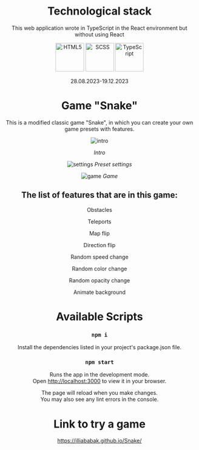 <div align="center">

# Technological stack

This web application wrote in TypeScript in the React environment but without using React

<img src="https://cdn-icons-png.flaticon.com/512/1532/1532556.png" alt="HTML5" width="75" height="75" style="object-fit: cover;">
<img src="https://cdn-icons-png.flaticon.com/512/5968/5968358.png" alt="SCSS" width="75" height="75" style="object-fit: cover;">
<img src="https://static-00.iconduck.com/assets.00/typescript-icon-icon-1024x1024-vh3pfez8.png" alt="TypeScript" width="75" height="75" style="object-fit: cover;">

28.08.2023-19.12.2023

# Game "Snake"

This is a modified classic game "Snake", in which you can create your own game presets with features.

![intro](https://docs.google.com/uc?id=17BUHm0J1iWGxauPNr2h45a-VAZRLPzvW)

<i>Intro</i>

![settings](https://docs.google.com/uc?id=14KjvyTe6VLMHht_KS0X8dPBi574gV_MZ)
<i>Preset settings</i>

![game](https://docs.google.com/uc?id=11rERQdQp9VG4lEnLvMh3Sv5069HqtMyM)
<i>Game</i>

## The list of features that are in this game:

<p>Obstacles</p>
<p>Teleports</p>
<p>Map flip</p>
<p>Direction flip</p>
<p>Random speed change</p>
<p>Random color change</p>
<p>Random opacity change</p>
<p>Animate background</p>

# Available Scripts

### `npm i`

Install the dependencies listed in your project's package.json file.

### `npm start`

Runs the app in the development mode.\
Open [http://localhost:3000](http://localhost:3000) to view it in your browser.

The page will reload when you make changes.\
You may also see any lint errors in the console.

# Link to try a game

https://illiababak.github.io/Snake/

</div>
